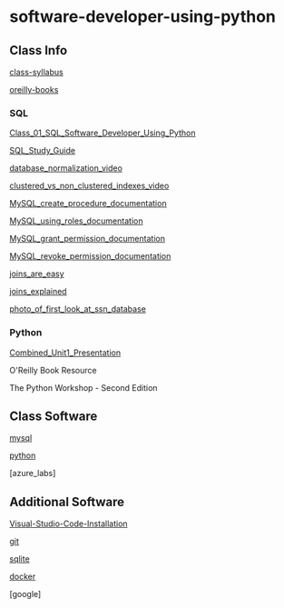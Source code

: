 # software-developer-using-python

## Class Info

[class-syllabus]

[oreilly-books]

### SQL

[Class_01_SQL_Software_Developer_Using_Python]

[SQL_Study_Guide]

[database_normalization_video]

[clustered_vs_non_clustered_indexes_video]

[MySQL_create_procedure_documentation]

[MySQL_using_roles_documentation]

[MySQL_grant_permission_documentation]

[MySQL_revoke_permission_documentation]

[joins_are_easy]

[joins_explained]

[photo_of_first_look_at_ssn_database]

### Python

[Combined_Unit1_Presentation]

O'Reilly Book Resource

The Python Workshop - Second Edition

## Class Software

[mysql]

[python]

[azure_labs]

## Additional Software

[Visual-Studio-Code-Installation]

[git]

[sqlite]

[docker]

[google]


[class-syllabus]: <https://docs.google.com/spreadsheets/d/1Kii5k4RJ-xTptbtsMGHxB4utNAKFqrJx/edit?usp=sharing&ouid=104706725336537073694&rtpof=true&sd=true>
[oreilly-books]: <https://learning.oreilly.com/home/>
[Class_01_SQL_Software_Developer_Using_Python]: <https://docs.google.com/presentation/d/1zyx4nd9f2wlNzOClR0ncFJ5L7cfZHpIP7YIv8-TvBcY/edit?usp=sharing>
[SQL_Study_Guide]: <https://docs.google.com/presentation/d/1pvF-5RPePffvVj0Srzh68QaYGPq_RkWjNxTqb8wXi4M/edit?usp=sharing>

[mysql]: <https://www.mysql.com/>
[python]: <https://www.python.org/>

[Visual-Studio-Code-Installation]: <https://code.visualstudio.com/>
[git]: <https://git-scm.com/>
[sqlite]: <https://www.sqlite.org/index.html>
[docker]: <https://www.docker.com/get-started/>

[azure_labes]: <https://labs.azure.com/virtualmachines>

[database_normalization_video]: <https://www.youtube.com/watch?v=J-drts33N8g>
[clustered_vs_non_clustered_indexes_video]: <https://www.youtube.com/watch?v=ITcOiLSfVJQ&t=4s>

[MySQL_create_procedure_documentation]: <https://dev.mysql.com/doc/refman/8.4/en/create-procedure.html>
[MySQL_grant_permission_documentation]: <https://dev.mysql.com/doc/refman/8.4/en/grant.html>
[MySQL_revoke_permission_documentation]: <https://dev.mysql.com/doc/refman/8.4/en/revoke.html>
[MySQL_using_roles_documentation]: <https://dev.mysql.com/doc/refman/8.4/en/roles.html>

[photo_of_first_look_at_ssn_database]: <https://photos.app.goo.gl/Q4Q94ubYdtNwHCz18>

[Combined_Unit1_Presentation]: <https://docs.google.com/presentation/d/1NeHGaCcHj7SnTFgTLkxwg4HA-Zl3WBOj/edit?usp=drive_link&ouid=104706725336537073694&rtpof=true&sd=true>

[joins_are_easy]: <https://www.youtube.com/watch?v=G3lJAxg1cy8>
[joins_explained]: <https://www.youtube.com/watch?v=9yeOJ0ZMUYw>
[googlw]: <https://www.google.com>
